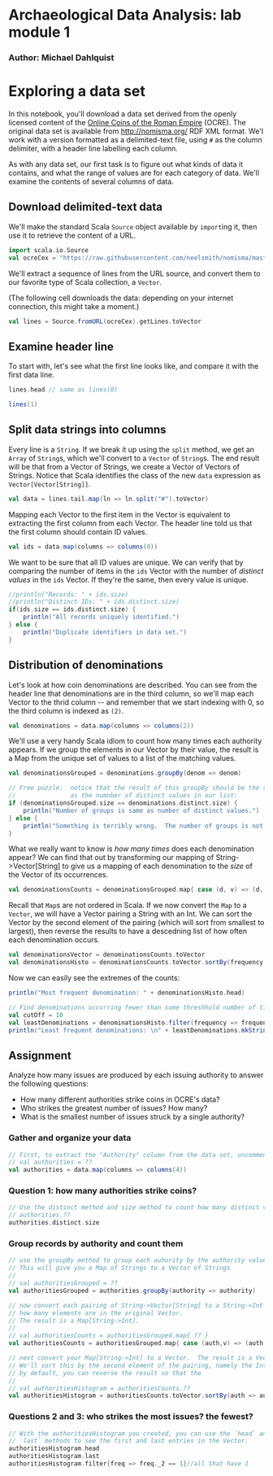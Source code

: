 # Archaeological Data Analysis: lab module 1

### Author:  Michael Dahlquist

# Exploring a data set

In this notebook, you'll download a data set derived from the openly licensed content of the [Online Coins of the Roman Empire](http://numismatics.org/ocre/) (OCRE). The original data set is available from <http://nomisma.org/> RDF XML format.  We'l work with a version formatted as a delimited-text file, using `#` as the column delimiter, with a header line labelling each column.

As with any data set, our first task is to figure out what kinds of data it contains, and what the range of values are for each category of data. We'll examine the contents of several columns of data.




## Download delimited-text data

We'll make the standard Scala `Source` object available by `import`ing it, then use it to retrieve the content of a URL.


```scala
import scala.io.Source
val ocreCex = "https://raw.githubusercontent.com/neelsmith/nomisma/master/cex/ocre-cite-ids.cex"
```

We'll extract a sequence of lines from the URL source, and convert them to our favorite type of Scala collection, a `Vector`.

(The following cell downloads the data:  depending on your internet connection, this might take a moment.)


```scala
val lines = Source.fromURL(ocreCex).getLines.toVector
```

## Examine header line

To start with, let's see what the first line looks like, and compare it with the first data line.


```scala
lines.head // same as lines(0)
```


```scala
lines(1)
```

## Split data strings into columns

Every line is a `String`.  If we break it up using the `split` method, we get an `Array` of `String`s, which we'll convert to a `Vector` of `String`s.  The end result will be that from a Vector of Strings, we create a Vector of Vectors of Strings.  Notice that Scala identifies the class of the new `data` expression as  `Vector[Vector[String]]`.
 


```scala
val data = lines.tail.map(ln => ln.split("#").toVector)
```

Mapping each Vector to the first item in the Vector is equivalent to extracting the first column from each Vector.  The header line told us that the first column should contain ID values.


```scala
val ids = data.map(columns => columns(0))
```

We want to be sure that all ID values are unique.  We can verify that by comparing the number of items in the `ids` Vector with the number of *distinct values* in the `ids` Vector.  If they're the same, then every value is unique.


```scala
//println("Records: " + ids.size)
//println("Distinct IDs: " + ids.distinct.size)
if(ids.size == ids.distinct.size) {
    println("All records uniquely identified.")
} else {
    println("Duplicate identifiers in data set.")
}
```

## Distribution of denominations

Let's look at how coin denominations are described.  You can see from the header line that denominations are in the third column, so we'll map each Vector to the thrid column -- and remember that we start indexing with 0, so the third column is indexed as `(2)`.


```scala
val denominations = data.map(columns => columns(2))
```

We'll use a very handy Scala idiom to count how many times each authority appears. If we group the elements in our Vector by their value, the result is a Map from the unique set of values to a list of the matching values.  


```scala
val denominationsGrouped = denominations.groupBy(denom => denom)
```


```scala
// Free puzzle:  notice that the result of this groupBy should be the same size 
//               as the numnber of distinct values in our list:
if (denominationsGrouped.size == denominations.distinct.size) {
    println("Number of groups is same as number of distinct values.")
} else {
    println("Something is terribly wrong.  The number of groups is not the same as the number of distinct values.")
}
```

What we really want to know is *how many times* does each denomination appear?  We can find that out by transforming our mapping of String->Vector[String] to give us a mapping of each denomination to the *size* of the Vector of its occurrences.





```scala
val denominationsCounts = denominationsGrouped.map{ case (d, v) => (d, v.size) }
```

Recall that `Map`s are not ordered in Scala. If we now convert the `Map` to a `Vector`, we will have a Vector pairing a String with an Int.  We can sort the Vector by the second element of the pairing (which will sort from smallest to largest), then reverse the results to have a descedning list of how often each denomination occurs.


```scala
val denominationsVector = denominationsCounts.toVector
val denominationsHisto = denominationsCounts.toVector.sortBy(frequency => frequency._2).reverse
```

Now we can easily see the extremes of the counts:


```scala
println("Most frequent denomination: " + denominationsHisto.head)
```


```scala
// Find denominations occurring fewer than some threshhold number of times
val cutOff = 10 
val leastDenominations = denominationsHisto.filter(frequency => frequency._2 < cutOff)
println("Least frequent denominations: \n" + leastDenominations.mkString("\n"))
```

## Assignment


Analyze how many issues are produced by each issuing authority to answer the following questions:

- How many different authorities strike coins in OCRE's data?
- Who strikes the greatest number of issues?  How many?
- What is the smallest number of issues struck by a single authority?

### Gather and organize your data


```scala
// First, to extract the "Authority" column from the data set, uncomment and complete the following line:
// val authorities = ??
val authorities = data.map(columns => columns(4))
```

### Question 1: how many authorities strike coins?




```scala
// Use the distinct method and size method to count how many distinct values you have in `authorities`
// authorities.??
authorities.distinct.size
```

### Group records by authority and count them


```scala
// use the groupBy method to group each auhority by the authority value.
// This will give you a Map of Strings to a Vector of Strings
// 
// val authoritiesGrouped = ??
val authoritiesGrouped = authorities.groupBy(authority => authority)
```


```scala
// now convert each pairing of String->Vector[String] to a String->Int counting 
// how many elements are in the original Vector.
// The result is a Map[String->Int].
//
// val authoritiesCounts = authoritiesGrouped.map{ ?? }
val authoritiesCounts = authoritiesGrouped.map{ case (auth,v) => (auth, v.size)}
```


```scala
// next convert your Map[String->Int] to a Vector.  The result is a Vector of pairings of (String, Int).
// We'll sort this by the second element of the pairing, namely the Int.  Since we sort from smallest to largest
// by default, you can reverse the result so that the 
//
// val authoritiesHistogram = authoritiesCounts.??
val authoritiesHistogram = authoritiesCounts.toVector.sortBy(auth => auth._2).reverse
```

### Questions 2 and 3: who strikes the most issues? the fewest?


```scala
// With the authoritiesHistogram you created, you can use the `head` and 
// `last` methods to see the first and last entries in the Vector.
authoritiesHistogram.head
authoritiesHistogram.last
authoritiesHistogram.filter{freq => freq._2 == 1}//all that have 1
```
